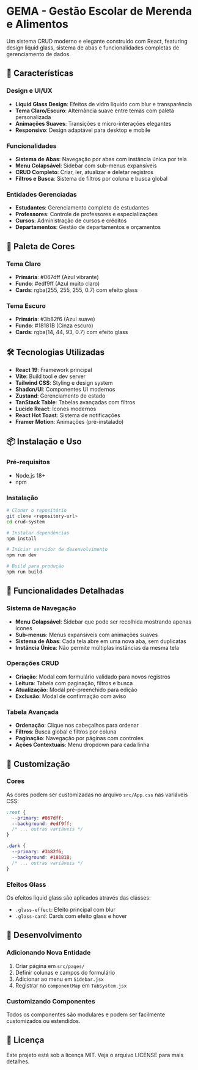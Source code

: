 # GEMA - Gestão Escolar de Merenda e Alimentos 

Um sistema CRUD moderno e elegante construído com React, featuring design liquid glass, sistema de abas e funcionalidades completas de gerenciamento de dados.

## 🚀 Características

### Design e UI/UX
- **Liquid Glass Design**: Efeitos de vidro líquido com blur e transparência
- **Tema Claro/Escuro**: Alternância suave entre temas com paleta personalizada
- **Animações Suaves**: Transições e micro-interações elegantes
- **Responsivo**: Design adaptável para desktop e mobile

### Funcionalidades
- **Sistema de Abas**: Navegação por abas com instância única por tela
- **Menu Colapsável**: Sidebar com sub-menus expansíveis
- **CRUD Completo**: Criar, ler, atualizar e deletar registros
- **Filtros e Busca**: Sistema de filtros por coluna e busca global


### Entidades Gerenciadas
- **Estudantes**: Gerenciamento completo de estudantes
- **Professores**: Controle de professores e especializações
- **Cursos**: Administração de cursos e créditos
- **Departamentos**: Gestão de departamentos e orçamentos

## 🎨 Paleta de Cores

### Tema Claro
- **Primária**: #067dff (Azul vibrante)
- **Fundo**: #edf9ff (Azul muito claro)
- **Cards**: rgba(255, 255, 255, 0.7) com efeito glass

### Tema Escuro
- **Primária**: #3b82f6 (Azul suave)
- **Fundo**: #18181B (Cinza escuro)
- **Cards**: rgba(14, 44, 93, 0.7) com efeito glass

## 🛠️ Tecnologias Utilizadas

- **React 19**: Framework principal
- **Vite**: Build tool e dev server
- **Tailwind CSS**: Styling e design system
- **Shadcn/UI**: Componentes UI modernos
- **Zustand**: Gerenciamento de estado
- **TanStack Table**: Tabelas avançadas com filtros
- **Lucide React**: Ícones modernos
- **React Hot Toast**: Sistema de notificações
- **Framer Motion**: Animações (pré-instalado)

## 📦 Instalação e Uso

### Pré-requisitos
- Node.js 18+
- npm

### Instalação
```bash
# Clonar o repositório
git clone <repository-url>
cd crud-system

# Instalar dependências
npm install

# Iniciar servidor de desenvolvimento
npm run dev

# Build para produção
npm run build
```

## 🎯 Funcionalidades Detalhadas

### Sistema de Navegação
- **Menu Colapsável**: Sidebar que pode ser recolhida mostrando apenas ícones
- **Sub-menus**: Menus expansíveis com animações suaves
- **Sistema de Abas**: Cada tela abre em uma nova aba, sem duplicatas
- **Instância Única**: Não permite múltiplas instâncias da mesma tela

### Operações CRUD
- **Criação**: Modal com formulário validado para novos registros
- **Leitura**: Tabela com paginação, filtros e busca
- **Atualização**: Modal pré-preenchido para edição
- **Exclusão**: Modal de confirmação com aviso

### Tabela Avançada
- **Ordenação**: Clique nos cabeçalhos para ordenar
- **Filtros**: Busca global e filtros por coluna
- **Paginação**: Navegação por páginas com controles
- **Ações Contextuais**: Menu dropdown para cada linha

## 🎨 Customização

### Cores
As cores podem ser customizadas no arquivo `src/App.css` nas variáveis CSS:

```css
:root {
  --primary: #067dff;
  --background: #edf9ff;
  /* ... outras variáveis */
}

.dark {
  --primary: #3b82f6;
  --background: #18181B;
  /* ... outras variáveis */
}
```

### Efeitos Glass
Os efeitos liquid glass são aplicados através das classes:
- `.glass-effect`: Efeito principal com blur
- `.glass-card`: Cards com efeito glass e hover

## 🔧 Desenvolvimento

### Adicionando Nova Entidade
1. Criar página em `src/pages/`
2. Definir colunas e campos do formulário
3. Adicionar ao menu em `Sidebar.jsx`
4. Registrar no `componentMap` em `TabSystem.jsx`

### Customizando Componentes
Todos os componentes são modulares e podem ser facilmente customizados ou estendidos.

## 📄 Licença

Este projeto está sob a licença MIT. Veja o arquivo LICENSE para mais detalhes.
